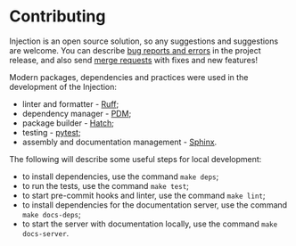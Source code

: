 # Contributing

Injection is an open source solution, so any suggestions and suggestions are welcome.
You can describe [bug reports and errors](https://github.com/nightblure/injection/issues)
in the project release, and also send [merge requests](https://github.com/nightblure/injection/pulls)
with fixes and new features!

Modern packages, dependencies and practices were used in the development of the Injection:
* linter and formatter - [Ruff](https://docs.astral.sh/ruff/);
* dependency manager - [PDM](https://pdm-project.org/en/latest/);
* package builder - [Hatch](https://github.com/pypa/hatch);
* testing - [pytest](https://github.com/pytest-dev/pytest);
* assembly and documentation management - [Sphinx](https://www.sphinx-doc.org/en/master/).

The following will describe some useful steps for local development:
* to install dependencies, use the command `make deps`;
* to run the tests, use the command `make test`;
* to start pre-commit hooks and linter, use the command `make lint`;
* to install dependencies for the documentation server, use the command `make docs-deps`;
* to start the server with documentation locally, use the command `make docs-server`.
